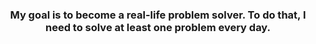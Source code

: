 <h3 align="center"> My goal is to become a real-life problem solver. To do that, I need to solve at least one problem every day.</h3>
